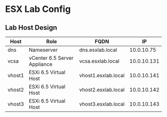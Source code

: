 <!--
esxlab.config.md

Use this file to keep a record of your own network layout and settings

-->

# ESX Lab Config

## Lab Host Design

| Host  | Role  | FQDN | IP |
|---|---|---|---|
| dns  |  Nameserver | dns.esxlab.local | 10.0.10.75
|  vcsa |  vCenter 6.5 Server Appliance | vcsa.esxlab.local | 10.0.10.131
|  vhost1  |  ESXi 6.5 Virtual Host | vhost1.esxlab.local | 10.0.10.141
|  vhost2  |  ESXi 6.5 Virtual Host | vhost2.esxlab.local | 10.0.10.142
|  vhost3  |  ESXi 6.5 Virtual Host | vhost3.esxlab.local | 10.0.10.143
